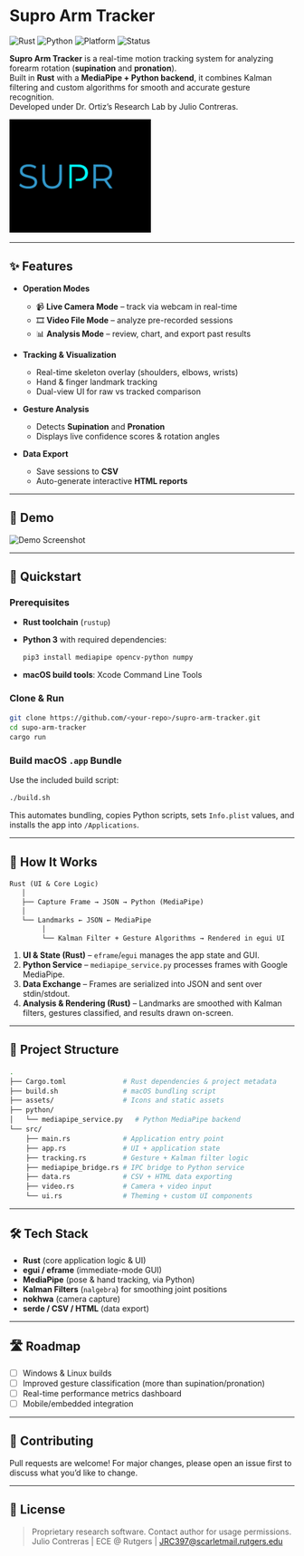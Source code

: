 # Supro Arm Tracker

![Rust](https://img.shields.io/badge/language-Rust-orange)
![Python](https://img.shields.io/badge/backend-Python-blue)
![Platform](https://img.shields.io/badge/platform-macOS-lightgrey)
![Status](https://img.shields.io/badge/status-active-success)

**Supro Arm Tracker** is a real-time motion tracking system for analyzing forearm rotation (**supination** and **pronation**).  
Built in **Rust** with a **MediaPipe + Python backend**, it combines Kalman filtering and custom algorithms for smooth and accurate gesture recognition.  
Developed under Dr. Ortiz’s Research Lab by Julio Contreras.  

![Supro Logo](SuproLogo.gif)

---

## ✨ Features

- **Operation Modes**
  - 📹 **Live Camera Mode** – track via webcam in real-time
  - 🎞 **Video File Mode** – analyze pre-recorded sessions
  - 📊 **Analysis Mode** – review, chart, and export past results

- **Tracking & Visualization**
  - Real-time skeleton overlay (shoulders, elbows, wrists)
  - Hand & finger landmark tracking
  - Dual-view UI for raw vs tracked comparison

- **Gesture Analysis**
  - Detects **Supination** and **Pronation**
  - Displays live confidence scores & rotation angles

- **Data Export**
  - Save sessions to **CSV**
  - Auto-generate interactive **HTML reports**

---

## 📸 Demo




![Demo Screenshot](docs/demo.gif)


---

## 🚀 Quickstart

### Prerequisites

* **Rust toolchain** (`rustup`)
* **Python 3** with required dependencies:

  ```bash
  pip3 install mediapipe opencv-python numpy
  ```
* **macOS build tools**: Xcode Command Line Tools

### Clone & Run

```bash
git clone https://github.com/<your-repo>/supro-arm-tracker.git
cd supo-arm-tracker
cargo run
```

### Build macOS `.app` Bundle

Use the included build script:

```bash
./build.sh
```

This automates bundling, copies Python scripts, sets `Info.plist` values, and installs the app into `/Applications`.

---

## 🔧 How It Works

```
Rust (UI & Core Logic)
   │
   ├── Capture Frame → JSON → Python (MediaPipe)
   │
   └── Landmarks ← JSON ← MediaPipe
        │
        └── Kalman Filter + Gesture Algorithms → Rendered in egui UI
```

1. **UI & State (Rust)** – `eframe`/`egui` manages the app state and GUI.
2. **Python Service** – `mediapipe_service.py` processes frames with Google MediaPipe.
3. **Data Exchange** – Frames are serialized into JSON and sent over stdin/stdout.
4. **Analysis & Rendering (Rust)** – Landmarks are smoothed with Kalman filters, gestures classified, and results drawn on-screen.

---

## 📂 Project Structure

```bash
.
├── Cargo.toml              # Rust dependencies & project metadata
├── build.sh                # macOS bundling script
├── assets/                 # Icons and static assets
├── python/
│   └── mediapipe_service.py   # Python MediaPipe backend
└── src/
    ├── main.rs             # Application entry point
    ├── app.rs              # UI + application state
    ├── tracking.rs         # Gesture + Kalman filter logic
    ├── mediapipe_bridge.rs # IPC bridge to Python service
    ├── data.rs             # CSV + HTML data exporting
    ├── video.rs            # Camera + video input
    └── ui.rs               # Theming + custom UI components
```

---

## 🛠 Tech Stack

* **Rust** (core application logic & UI)
* **egui / eframe** (immediate-mode GUI)
* **MediaPipe** (pose & hand tracking, via Python)
* **Kalman Filters** (`nalgebra`) for smoothing joint positions
* **nokhwa** (camera capture)
* **serde / CSV / HTML** (data export)

---

## 🛣 Roadmap

* [ ] Windows & Linux builds
* [ ] Improved gesture classification (more than supination/pronation)
* [ ] Real-time performance metrics dashboard
* [ ] Mobile/embedded integration

---

## 🤝 Contributing

Pull requests are welcome! For major changes, please open an issue first to discuss what you’d like to change.

---

## 📄 License

> Proprietary research software. Contact author for usage permissions.
Julio Contreras | ECE @ Rutgers | JRC397@scarletmail.rutgers.edu